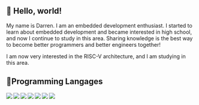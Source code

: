 ## 👋 Hello, world! 

My name is Darren. I am an embedded development enthusiast. I started to learn about embedded development and became interested in high school, and now I continue to study in this area. Sharing knowledge is the best way to become better programmers and better engineers together!

I am now very interested in the RISC-V architecture, and I am studying in this area.

## 🍳Programming Langages

<img src='https://img.shields.io/badge/C-C-blue' align='left'/><img src='https://img.shields.io/badge/C%2B%2B-C%2B%2B-blue' align='left'/><img src='https://img.shields.io/badge/Python-Python-blue' align='left'/><img src='https://img.shields.io/badge/Lua-Lua-blue' align='left'/><img src='https://img.shields.io/badge/Go-Go-blue' align='left'/><img src='https://img.shields.io/badge/CMake-CMake-blue' align='left'/><img src='https://img.shields.io/badge/Make-Make-blue' align='left'/>

